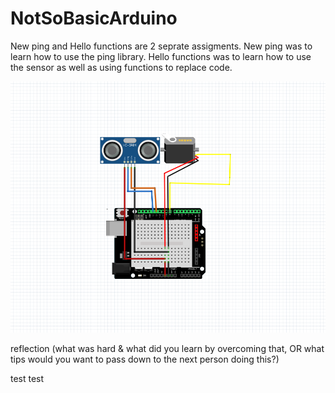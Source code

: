 # NotSoBasicArduino

New ping and Hello functions are 2 seprate assigments. New ping was to learn how to use the ping library. Hello functions was to learn how to use the sensor as well as using functions to replace code.

![ NewPing](newping/Capture.PNG)

reflection (what was hard & what did you learn by overcoming that, OR what tips would you want to pass down to the next person doing this?)


test test
